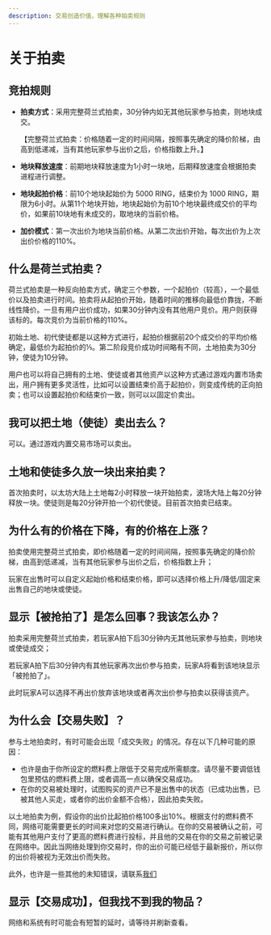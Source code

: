 ```yaml
---
description: 交易创造价值，理解各种拍卖规则
---
```


# 关于拍卖

## 竞拍规则

* **拍卖方式**：采用完整荷兰式拍卖，30分钟内如无其他玩家参与拍卖，则地块成交。

  【完整荷兰式拍卖：价格随着一定的时间间隔，按照事先确定的降价阶梯，由高到低递减，当有其他玩家参与出价之后，价格指数上升。】

* **地块释放速度**：前期地块释放速度为1小时一块地，后期释放速度会根据拍卖进程进行调整。

* **地块起拍价格**：前10个地块起始价为 5000 RING，结束价为 1000 RING，期限为6小时。从第11个地块开始，地块起始价为前10个地块最终成交价的平均价，如果前10块地有未成交的，取地块的当前价格。

* **加价模式**：第一次出价为地块当前价格。从第二次出价开始，每次出价为上次出价价格的110%。

## 什么是荷兰式拍卖？

荷兰式拍卖是一种反向拍卖方式，确定三个参数，一个起拍价（较高），一个最低价以及拍卖进行时间。拍卖将从起拍价开始，随着时间的推移向最低价靠拢，不断线性降价。一旦有用户出价成功，如果30分钟内没有其他用户竞价。用户则获得该标的。每次竞价为当前价格的110%。

初始土地、初代使徒都是以这种方式进行，起拍价根据前20个成交价的平均价格确定，最低价为起拍价的⅕。第二阶段竞价成功时间略有不同，土地拍卖为30分钟，使徒为10分钟。

用户也可以将自己拥有的土地、使徒或者其他资产以这种方式通过游戏内置市场卖出，用户拥有更多灵活性，比如可以设置结束价高于起拍价，则变成传统的正向拍卖；也可以设置起拍价和结束价一致，则可以以固定价卖出。

## 我可以把土地（使徒）卖出去么？

可以。通过游戏内置交易市场可以卖出。

## 土地和使徒多久放一块出来拍卖？

首次拍卖时，以太坊大陆上土地每2小时释放一块开始拍卖，波场大陆上每20分钟释放一块。使徒则是每20分钟开拍一个初代使徒。目前首次拍卖已结束。

## 为什么有的价格在下降，有的价格在上涨？

拍卖使用完整荷兰式拍卖，即价格随着一定的时间间隔，按照事先确定的降价阶梯，由高到低递减，当有其他玩家参与出价之后，价格指数上升；

玩家在出售时可以自定义起始价格和结束价格，即可以选择价格上升/降低/固定来出售自己的地块或使徒。

## 显示【被抢拍了】是怎么回事？我该怎么办？

拍卖采用完整荷兰式拍卖，若玩家A拍下后30分钟内无其他玩家参与拍卖，则地块或使徒成交；

若玩家A拍下后30分钟内有其他玩家再次出价参与拍卖，玩家A将看到该地块显示「被抢拍了」。

此时玩家A可以选择不再出价放弃该地块或者再次出价参与拍卖以获得该资产。

## 为什么会【交易失败】？

参与土地拍卖时，有时可能会出现「成交失败」的情况。存在以下几种可能的原因：

* 也许是由于你所设定的燃料费上限低于交易完成所需额度。请尽量不要调低钱包里预估的燃料费上限，或者调高一点以确保交易成功。
* 在你的交易被处理时，试图购买的资产已不是出售中的状态（已成功出售，已被其他人买走，或者你的出价金额不合格），因此拍卖失败。

以土地拍卖为例，假设你的出价比起拍价格100多出10%。根据支付的燃料费不同，网络可能需要更长的时间来对您的交易进行确认。在你的交易被确认之前，可能有其他用户支付了更高的燃料费进行投标，并且他的交易在你的交易之前被记录在网络中。因此当网络处理到你交易时，你的出价可能已经低于最新报价，所以你的出价将被视为无效出价而失败。

此外，也许是一些其他的未知错误，请联系[我们](/overview/feedback-and-support.md)

## 显示【交易成功】，但我找不到我的物品？

网络和系统有时可能会有短暂的延时，请等待并刷新查看。

